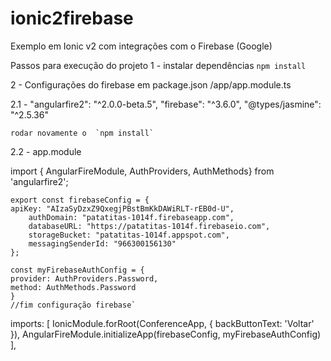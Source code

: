 ﻿# ionic2firebase
Exemplo em Ionic v2 com integrações com o Firebase (Google)

Passos para execução do projeto
1 - instalar dependências
     `npm install`

2 - Configurações do firebase em package.json /app/app.module.ts

2.1 - "angularfire2": "^2.0.0-beta.5",
      "firebase": "^3.6.0",
      "@types/jasmine": "^2.5.36"

    rodar novamente o  `npm install`

2.2 - app.module

import { AngularFireModule, AuthProviders, AuthMethods} from 'angularfire2';

    export const firebaseConfig = {
    apiKey: "AIzaSyDzxZ9QxegjPBstBmKkDAWiRLT-rEB0d-U",
        authDomain: "patatitas-1014f.firebaseapp.com",
        databaseURL: "https://patatitas-1014f.firebaseio.com",
        storageBucket: "patatitas-1014f.appspot.com",
        messagingSenderId: "966300156130"
    };

    const myFirebaseAuthConfig = {
    provider: AuthProviders.Password,
    method: AuthMethods.Password
    }
    //fim configuração firebase`

imports: [
    IonicModule.forRoot(ConferenceApp, {
      backButtonText: 'Voltar'
    }),
    AngularFireModule.initializeApp(firebaseConfig, myFirebaseAuthConfig)
  ],
